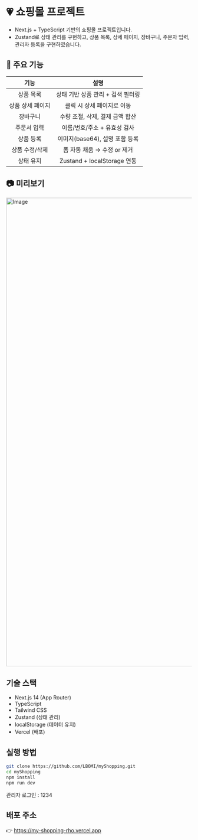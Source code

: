 # 💗 쇼핑몰 프로젝트
* Next.js + TypeScript 기반의 쇼핑몰 프로젝트입니다.
* Zustand로 상태 관리를 구현하고, 상품 목록, 상세 페이지, 장바구니, 주문자 입력, 관리자 등록을 구현하였습니다.


## 🛒 주요 기능
| 기능 | 설명 |
| :------: | :-------: |
| 상품 목록 | 상태 기반 상품 관리 + 검색 필터링 |
| 상품 상세 페이지 | 클릭 시 상세 페이지로 이동 |
| 장바구니 | 수량 조절, 삭제, 결제 금액 합산 |
| 주문서 입력 | 이름/번호/주소 + 유효성 검사 |
| 상품 등록 | 이미지(base64), 설명 포함 등록 |
| 상품 수정/삭제 | 폼 자동 채움 → 수정 or 제거 |
| 상태 유지 | Zustand + localStorage 연동 |

## 📷 미리보기
<img width="1269" alt="Image" src="https://github.com/user-attachments/assets/d52a23dc-91d0-4c2e-9bc1-50b09e5c8fc5" />


## 기술 스택
* Next.js 14 (App Router)
* TypeScript
* Tailwind CSS
* Zustand (상태 관리)
* localStorage (데이터 유지)
* Vercel (배포)


## 실행 방법
```bash
git clone https://github.com/LBOMI/myShopping.git
cd myShopping
npm install
npm run dev
```
관리자 로그인 : 1234


## 배포 주소
👉 https://my-shopping-rho.vercel.app


